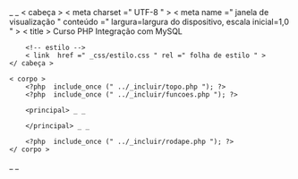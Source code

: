 <?php  require_once (" ../../conexao/conexao.php "); ?>

<!doctype html >
<html> _ _
    < cabeça >
        < meta  charset =" UTF-8 " >
        < meta  name =" janela de visualização " conteúdo =" largura=largura do dispositivo, escala inicial=1,0 " >
        < title > Curso PHP Integração com MySQL </ title >
        
        <!-- estilo -->
        < link  href =" _css/estilo.css " rel =" folha de estilo " >
    </ cabeça >

    < corpo >
        <?php  include_once (" ../_incluir/topo.php "); ?>
        <?php  include_once (" ../_incluir/funcoes.php "); ?>
        
        <principal> _ _  
            
        </principal> _ _

        <?php  include_once (" ../_incluir/rodape.php "); ?> 
    </ corpo >
</html> _ _

<?php
    // Fechar conexão
    mysqli_close( $ conecta );
?>
